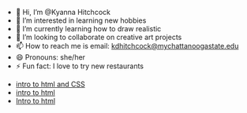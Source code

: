 - 👋 Hi, I’m @Kyanna Hitchcock
- 👀 I’m interested in learning new hobbies
- 🌱 I’m currently learning how to draw realistic
- 💞️ I’m looking to collaborate on creative art projects
- 📫 How to reach me is email: kdhitchcock@mychattanoogastate.edu
- 😄 Pronouns: she/her
- ⚡ Fun fact: I love to try new restaurants 

<ul>
<li><a href="intro_html_css/index.html" target="_blank">intro to html and CSS</a></li>
<li><a href="intro_to_html_/index.html" target="_blank">intro to html</a></li>

<li><a href="intro_to_html/index.html" target="_blank">Intro to html</a></li>
</ul>

<!---
Kdhitchcock23/Kdhitchcock23 is a ✨ special ✨ repository because its `README.md` (this file) appears on your GitHub profile.
You can click the Preview link to take a look at your changes.
--->
